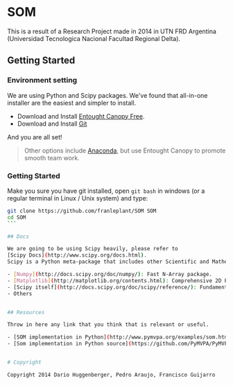 SOM
===

This is a result of a Research Project made in 2014 in UTN FRD Argentina (Universidad Tecnologica Nacional Facultad Regional Delta).

## Getting Started

### Environment setting

We are using Python and Scipy packages.
We've found that all-in-one installer are the easiest and simpler to install.

- Download and Install [Entought Canopy Free](https://www.enthought.com/downloads/).
- Download and Install [Git](http://git-scm.com/download)


And you are all set!


> Other options include [Anaconda](http://continuum.io/downloads), but
use Entought Canopy to promote smooth team work.

### Getting Started

Make you sure you have git installed, open `git bash` in windows (or a regular terminal in Linux / Unix system) and type:

````bash
git clone https://github.com/franleplant/SOM SOM
cd SOM
```

## Docs

We are going to be using Scipy heavily, please refer to
[Scipy Docs](http://www.scipy.org/docs.html).
Scipy is a Python meta-package that includes other Scientific and Mathematics packages, the most important are:

- [Numpy](http://docs.scipy.org/doc/numpy/): Fast N-Array package.
- [Matplotlib](http://matplotlib.org/contents.html): Comprehensive 2D Plotting
- [Scipy itself](http://docs.scipy.org/doc/scipy/reference/): Fundamental library for scientific computing
- Others


## Resources

Throw in here any link that you think that is relevant or useful.

- [SOM implementation in Python](http://www.pymvpa.org/examples/som.html)
- [Som implementation in Python source](https://github.com/PyMVPA/PyMVPA/blob/c9ed9d71a425fe4b8b2ebaa7e6def71d62449764/mvpa2/mappers/som.py)


# Copyright

Copyright 2014 Dario Huggenberger, Pedro Araujo, Francisco Guijarro